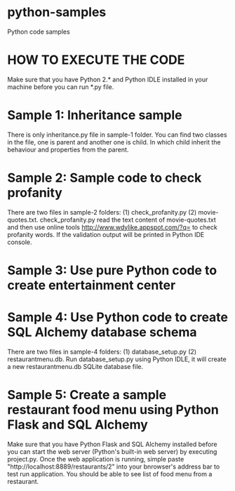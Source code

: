 # python-samples
Python code samples


# HOW TO EXECUTE THE CODE

Make sure that you have Python 2.* and Python IDLE installed in your machine before you can run *.py file.



# Sample 1: Inheritance sample

There is only inheritance.py file in sample-1 folder. You can find two classes in the file, one is parent and another one is child. In which child inherit the behaviour and properties from the parent.



# Sample 2: Sample code to check profanity

There are two files in sample-2 folders: (1) check_profanity.py (2) movie-quotes.txt. check_profanity.py read the text content of movie-quotes.txt and then use online tools http://www.wdylike.appspot.com/?q= to check profanity words. If the validation output will be printed in Python IDE console.



# Sample 3: Use pure Python code to create entertainment center




# Sample 4: Use Python code to create SQL Alchemy database schema

There are two files in sample-4 folders: (1) database_setup.py (2) restaurantmenu.db. Run database_setup.py using Python IDLE, it will create a new restaurantmenu.db SQLite database file.



# Sample 5: Create a sample restaurant food menu using Python Flask and SQL Alchemy

Make sure that you have Python Flask and SQL Alchemy installed before you can start the web server (Python's built-in web server) by executing project.py. Once the web application is running, simple paste "http://localhost:8889/restaurants/2" into your bnrowser's address bar to test run application. You should be able to see list of food menu from a restaurant.
